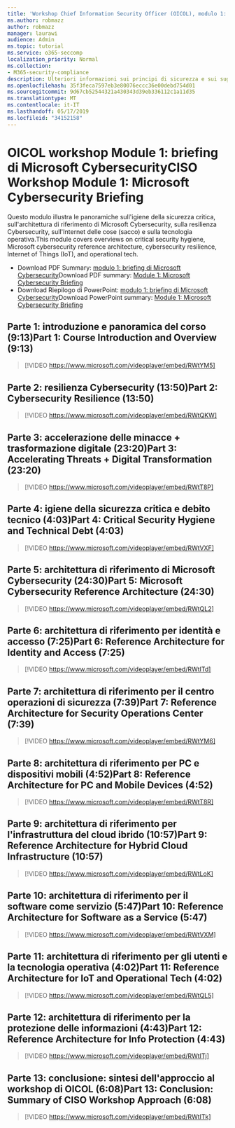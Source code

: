```yaml
---
title: 'Workshop Chief Information Security Officer (OICOL), modulo 1: briefing di Microsoft Cybersecurity'
ms.author: robmazz
author: robmazz
manager: laurawi
audience: Admin
ms.topic: tutorial
ms.service: o365-seccomp
localization_priority: Normal
ms.collection:
- M365-security-compliance
description: Ulteriori informazioni sui principi di sicurezza e sui suggerimenti per modernizzare la sicurezza nell'organizzazione.
ms.openlocfilehash: 35f3feca7597eb3e80076eccc36e00debd754d01
ms.sourcegitcommit: 9d67cb52544321a430343d39eb336112c1a11d35
ms.translationtype: MT
ms.contentlocale: it-IT
ms.lasthandoff: 05/17/2019
ms.locfileid: "34152158"
---
```

# <a name="ciso-workshop-module-1-microsoft-cybersecurity-briefing"></a><span data-ttu-id="ab476-103">OICOL workshop Module 1: briefing di Microsoft Cybersecurity</span><span class="sxs-lookup"><span data-stu-id="ab476-103">CISO Workshop Module 1: Microsoft Cybersecurity Briefing</span></span>

<span data-ttu-id="ab476-104">Questo modulo illustra le panoramiche sull'igiene della sicurezza critica, sull'architettura di riferimento di Microsoft Cybersecurity, sulla resilienza Cybersecurity, sull'Internet delle cose (sacco) e sulla tecnologia operativa.</span><span class="sxs-lookup"><span data-stu-id="ab476-104">This module covers overviews on critical security hygiene, Microsoft cybersecurity reference architecture, cybersecurity resilience, Internet of Things (IoT), and operational tech.</span></span>

- <span data-ttu-id="ab476-105">Download PDF Summary: [modulo 1: briefing di Microsoft Cybersecurity](media/ciso-workshop-1-cybersecurity-briefing.pdf)</span><span class="sxs-lookup"><span data-stu-id="ab476-105">Download PDF summary: [Module 1: Microsoft Cybersecurity Briefing](media/ciso-workshop-1-cybersecurity-briefing.pdf)</span></span>
- <span data-ttu-id="ab476-106">Download Riepilogo di PowerPoint: [modulo 1: briefing di Microsoft Cybersecurity](https://docs.microsoft.com/office365/securitycompliance/media/ciso-workshop-1-cybersecurity-briefing.pptx)</span><span class="sxs-lookup"><span data-stu-id="ab476-106">Download PowerPoint summary: [Module 1: Microsoft Cybersecurity Briefing](https://docs.microsoft.com/office365/securitycompliance/media/ciso-workshop-1-cybersecurity-briefing.pptx)</span></span>

## <a name="part-1-course-introduction-and-overview-913"></a><span data-ttu-id="ab476-107">Parte 1: introduzione e panoramica del corso (9:13)</span><span class="sxs-lookup"><span data-stu-id="ab476-107">Part 1: Course Introduction and Overview (9:13)</span></span>

> [!VIDEO https://www.microsoft.com/videoplayer/embed/RWtYM5]

## <a name="part-2-cybersecurity-resilience-1350"></a><span data-ttu-id="ab476-108">Parte 2: resilienza Cybersecurity (13:50)</span><span class="sxs-lookup"><span data-stu-id="ab476-108">Part 2: Cybersecurity Resilience (13:50)</span></span>

> [!VIDEO https://www.microsoft.com/videoplayer/embed/RWtQKW]

## <a name="part-3-accelerating-threats--digital-transformation-2320"></a><span data-ttu-id="ab476-109">Parte 3: accelerazione delle minacce + trasformazione digitale (23:20)</span><span class="sxs-lookup"><span data-stu-id="ab476-109">Part 3: Accelerating Threats + Digital Transformation (23:20)</span></span>

> [!VIDEO https://www.microsoft.com/videoplayer/embed/RWtT8P]

## <a name="part-4-critical-security-hygiene-and-technical-debt-403"></a><span data-ttu-id="ab476-110">Parte 4: igiene della sicurezza critica e debito tecnico (4:03)</span><span class="sxs-lookup"><span data-stu-id="ab476-110">Part 4: Critical Security Hygiene and Technical Debt (4:03)</span></span>

> [!VIDEO https://www.microsoft.com/videoplayer/embed/RWtVXF]

## <a name="part-5-microsoft-cybersecurity-reference-architecture-2430"></a><span data-ttu-id="ab476-111">Parte 5: architettura di riferimento di Microsoft Cybersecurity (24:30)</span><span class="sxs-lookup"><span data-stu-id="ab476-111">Part 5: Microsoft Cybersecurity Reference Architecture (24:30)</span></span>

> [!VIDEO https://www.microsoft.com/videoplayer/embed/RWtQL2]

## <a name="part-6-reference-architecture-for-identity-and-access-725"></a><span data-ttu-id="ab476-112">Parte 6: architettura di riferimento per identità e accesso (7:25)</span><span class="sxs-lookup"><span data-stu-id="ab476-112">Part 6: Reference Architecture for Identity and Access (7:25)</span></span>

> [!VIDEO https://www.microsoft.com/videoplayer/embed/RWtITd]

## <a name="part-7-reference-architecture-for-security-operations-center-739"></a><span data-ttu-id="ab476-113">Parte 7: architettura di riferimento per il centro operazioni di sicurezza (7:39)</span><span class="sxs-lookup"><span data-stu-id="ab476-113">Part 7: Reference Architecture for Security Operations Center (7:39)</span></span>

> [!VIDEO https://www.microsoft.com/videoplayer/embed/RWtYM6]

## <a name="part-8-reference-architecture-for-pc-and-mobile-devices-452"></a><span data-ttu-id="ab476-114">Parte 8: architettura di riferimento per PC e dispositivi mobili (4:52)</span><span class="sxs-lookup"><span data-stu-id="ab476-114">Part 8: Reference Architecture for PC and Mobile Devices (4:52)</span></span>

> [!VIDEO https://www.microsoft.com/videoplayer/embed/RWtT8R]

## <a name="part-9-reference-architecture-for-hybrid-cloud-infrastructure-1057"></a><span data-ttu-id="ab476-115">Parte 9: architettura di riferimento per l'infrastruttura del cloud ibrido (10:57)</span><span class="sxs-lookup"><span data-stu-id="ab476-115">Part 9: Reference Architecture for Hybrid Cloud Infrastructure (10:57)</span></span>

> [!VIDEO https://www.microsoft.com/videoplayer/embed/RWtLoK]

## <a name="part-10-reference-architecture-for-software-as-a-service-547"></a><span data-ttu-id="ab476-116">Parte 10: architettura di riferimento per il software come servizio (5:47)</span><span class="sxs-lookup"><span data-stu-id="ab476-116">Part 10: Reference Architecture for Software as a Service (5:47)</span></span>

> [!VIDEO https://www.microsoft.com/videoplayer/embed/RWtVXM]

## <a name="part-11-reference-architecture-for-iot-and-operational-tech-402"></a><span data-ttu-id="ab476-117">Parte 11: architettura di riferimento per gli utenti e la tecnologia operativa (4:02)</span><span class="sxs-lookup"><span data-stu-id="ab476-117">Part 11: Reference Architecture for IoT and Operational Tech (4:02)</span></span>

> [!VIDEO https://www.microsoft.com/videoplayer/embed/RWtQL5]

## <a name="part-12-reference-architecture-for-info-protection-443"></a><span data-ttu-id="ab476-118">Parte 12: architettura di riferimento per la protezione delle informazioni (4:43)</span><span class="sxs-lookup"><span data-stu-id="ab476-118">Part 12: Reference Architecture for Info Protection (4:43)</span></span>

> [!VIDEO https://www.microsoft.com/videoplayer/embed/RWtITj]

## <a name="part-13-conclusion-summary-of-ciso-workshop-approach-608"></a><span data-ttu-id="ab476-119">Parte 13: conclusione: sintesi dell'approccio al workshop di OICOL (6:08)</span><span class="sxs-lookup"><span data-stu-id="ab476-119">Part 13: Conclusion: Summary of CISO Workshop Approach (6:08)</span></span>

> [!VIDEO https://www.microsoft.com/videoplayer/embed/RWtITk]